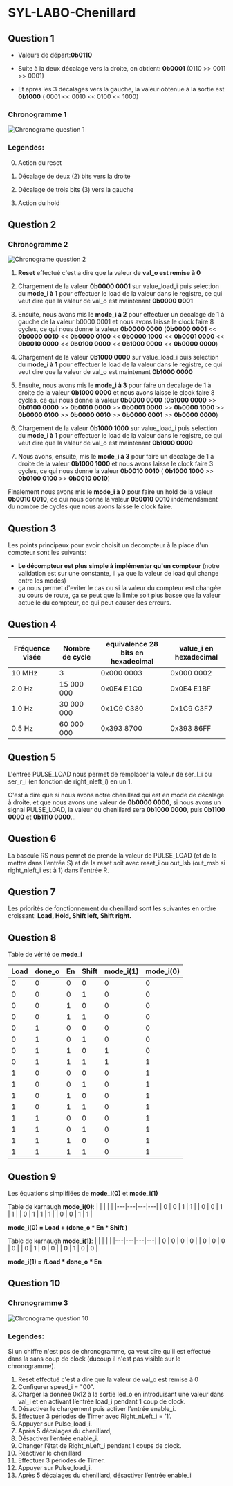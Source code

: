 # SYL-LABO-Chenillard
## Question 1
- Valeurs de départ:**0b0110**

- Suite à la deux décalage vers la droite, on obtient: **0b0001** (0110 >> 0011 >> 0001)

- Et apres les 3 décalages vers la gauche, la valeur obtenue à la sortie est  **0b1000** ( 0001 << 0010 << 0100 << 1000)

### Chronogramme 1 

![Chronograme question 1](chronograme_Q1_1.png)

### Legendes:
0) Action du reset

1) Décalage de deux (2) bits vers la droite

3) Décalage de trois bits (3) vers la gauche

4) Action du hold

## Question 2

### Chronogramme 2

![Chronograme question 2](chronogramme_q2_1.png)
1) **Reset** effectué c'est a dire que la valeur de **val_o est remise à 0**

2) Chargement de la valeur **0b0000 0001** sur value_load_i puis selection du **mode_i à 1** pour effectuer le load de la valeur dans le registre, ce qui veut dire que la valeur de val_o est maintenant **0b0000 0001**

3) Ensuite, nous avons mis le **mode_i à 2** pour effectuer un decalage de 1 à gauche de la valeur b0000 0001 et nous avons laisse le clock faire 8 cycles, ce qui nous donne la valeur **0b0000 0000** (**0b0000 0001** << **0b0000 0010** << **0b0000 0100** << **0b0000 1000** << **0b0001 0000** << **0b0010 0000** << **0b0100 0000** << **0b1000 0000** << **0b0000 0000**)

4) Chargement de la valeur **0b1000 0000** sur value_load_i puis selection du **mode_i à 1** pour effectuer le load de la valeur dans le registre, ce qui veut dire que la valeur de val_o est maintenant **0b1000 0000**

5) Ensuite, nous avons mis le **mode_i à 3** pour faire un decalage de 1 à droite de la valeur **0b1000 0000** et nous avons laisse le clock faire 8 cycles, ce qui nous donne la valeur **0b0000 0000** (**0b1000 0000** >> **0b0100 0000** >> **0b0010 0000** >> **0b0001 0000** >> **0b0000 1000** >> **0b0000 0100** >> **0b0000 0010** >> **0b0000 0001** >> **0b0000 0000**)

6) Chargement de la valeur **0b1000 1000** sur value_load_i puis selection du **mode_i à 1** pour effectuer le load de la valeur dans le registre, ce qui veut dire que la valeur de val_o est maintenant **0b1000 0000**

7) Nous avons, ensuite, mis le **mode_i à 3** pour faire un decalage de 1 à droite de la valeur **0b1000 1000** et nous avons laisse le clock faire 3 cycles, ce qui nous donne la valeur **0b0010 0010** ( **0b1000 1000** >> **0b0100 0100** >> **0b0010 0010**) 
 
Finalement nous avons mis le **mode_i à 0** pour faire un hold de la valeur **0b0010 0010**, ce qui nous donne la valeur **0b0010 0010** indemendament du nombre de cycles que nous avons laisse le clock faire.

## Question 3
Les points principaux pour avoir choisit un decompteur à la place d'un compteur sont les suivants:

- **Le décompteur est plus simple à implémenter qu'un compteur** (notre validation est sur une constante, il ya que la valeur de load qui change entre les modes)
- ça nous permet d'eviter le cas ou si la valeur du compteur est changée au cours de route, ça se peut que la limite soit plus basse que la valeur actuelle du compteur, ce qui peut causer des erreurs.

## Question 4
| Fréquence visée    | Nombre de cycle | equivalence 28 bits en hexadecimal |value_i en hexadecimal|
| ------- | ---         | ---------- |--------------|
| 10 MHz  | 3           |0x000 0003  | 0x000 0002   |
| 2.0 Hz  | 15 000 000  |0x0E4 E1C0  | 0x0E4 E1BF   |
| 1.0 Hz  | 30 000 000  |0x1C9 C380  | 0x1C9 C3F7   |
| 0.5 Hz  | 60 000 000  |0x393 8700  | 0x393 86FF   |

## Question 5

L'entrée PULSE_LOAD nous permet de remplacer la valeur de ser_l_i ou ser_r_i (en fonction de right_nleft_i) en un 1.

C'est à dire que si nous avons notre chenillard qui est en mode de décalage à droite, et que nous avons une valeur de  **0b0000 0000**, si nous avons un signal PULSE_LOAD, la valeur du cheniilard sera **0b1000 0000**, puis **0b1100 0000** et **0b1110 0000**... 

## Question 6
La bascule RS nous permet de prende la valeur de PULSE_LOAD (et de la mettre dans l'entrée S) et de la reset soit avec reset_i ou out_lsb (out_msb si right_nleft_i est à 1) dans l'entrée R.

## Question 7
Les priorités de fonctionnement du chenillard sont les suivantes en ordre croissant: **Load, Hold, Shift left, Shift right.**

## Question 8
Table de vérité de **mode_i**

| Load | done_o  | En  | Shift | mode_i(1) | mode_i(0) |
|------|---------|-----|-------|-----------|-----------|
|  0   |   0     |  0  |   0   |     0     |     0     |
|  0   |   0     |  0  |   1   |     0     |     0     |
|  0   |   0     |  1  |   0   |     0     |     0     |
|  0   |   0     |  1  |   1   |     0     |     0     |
|  0   |   1     |  0  |   0   |     0     |     0     |
|  0   |   1     |  0  |   1   |     0     |     0     |
|  0   |   1     |  1  |   0   |     1     |     0     |
|  0   |   1     |  1  |   1   |     1     |     1     |
|  1   |   0     |  0  |   0   |     0     |     1     |
|  1   |   0     |  0  |   1   |     0     |     1     |
|  1   |   0     |  1  |   0   |     0     |     1     |
|  1   |   0     |  1  |   1   |     0     |     1     |
|  1   |   1     |  0  |   0   |     0     |     1     |
|  1   |   1     |  0  |   1   |     0     |     1     |
|  1   |   1     |  1  |   0   |     0     |     1     |
|  1   |   1     |  1  |   1   |     0     |     1     |


## Question 9
Les équations simplifiées de **mode_i(0)** et **mode_i(1)**

Table de karnaugh **mode_i(0)**: 
|   |   |   |   |
|---|---|---|---|
|  0  |  0  |  1  |   1   |
|  0  |  0  |  1  |   1   |
|  0  |  1  |  1  |   1   |
|  0  |  0  |  1  |   1   |

**mode_i(0) = Load + (done_o * En * Shift )**

Table de karnaugh **mode_i(1)**: 
|   |   |   |   |
|---|---|---|---|
|  0  |  0  |  0  |   0   |
|  0  |  0  |  0  |   0   |
|  0  |  1  |  0  |   0   |
|  0  |  1  |  0  |   0   |

**mode_i(1) = /Load * done_o * En**

## Question 10
### Chronogramme 3
![Chronograme question 10](chronogramme_q10_1.png)
### Legendes:
Si un chiffre n'est pas de chronogramme, ça veut dire qu'il est effectué dans la sans coup de clock (ducoup il n'est pas visible sur le chronogramme).
1) Reset effectué c'est a dire que la valeur de val_o est remise à 0
2) Configurer speed_i = "00".
3) Charger la donnée 0x12 à la sortie led_o en introduisant une valeur dans val_i et en activant l’entrée load_i pendant 1 coup de clock.
4) Désactiver le chargement puis activer l’entrée enable_i.
5) Effectuer 3 périodes de Timer avec Right_nLeft_i = ’1’.
6) Appuyer sur Pulse_load_i.
7) Après 5 décalages du chenillard,
8) Désactiver l’entrée enable_i.
9) Changer l’état de Right_nLeft_i pendant 1 coups de clock.
10) Réactiver le chenillard
11) Effectuer 3 périodes de Timer.
12) Appuyer sur Pulse_load_i.
13) Après 5 décalages du chenillard, désactiver l’entrée enable_i
